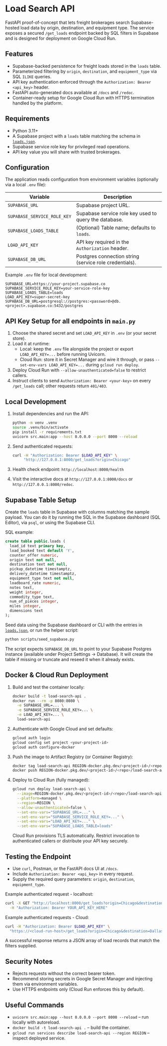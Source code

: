 # Load Search API

FastAPI proof-of-concept that lets freight brokerages search Supabase-hosted load data by origin, destination, and equipment type. The service exposes a secured `/get_loads` endpoint backed by SQL filters in Supabase and is designed for deployment on Google Cloud Run.

## Features

- Supabase-backed persistence for freight loads stored in the `loads` table.
- Parameterized filtering by `origin`, `destination`, and `equipment_type` via SQL `ILIKE` queries.
- API key authentication enforced through the `Authorization: Bearer <api_key>` header.
- FastAPI auto-generated docs available at `/docs` and `/redoc`.
- Container-ready setup for Google Cloud Run with HTTPS termination handled by the platform.

## Requirements

- Python 3.11+
- A Supabase project with a `loads` table matching the schema in [`loads.json`](loads.json).
- Supabase service role key for privileged read operations.
- API key value you will share with trusted brokerages.

## Configuration

The application reads configuration from environment variables (optionally via a local `.env` file):

| Variable                    | Description                                            |
| --------------------------- | ------------------------------------------------------ |
| `SUPABASE_URL`              | Supabase project URL.                                  |
| `SUPABASE_SERVICE_ROLE_KEY` | Supabase service role key used to query the database.  |
| `SUPABASE_LOADS_TABLE`      | (Optional) Table name; defaults to `loads`.            |
| `LOAD_API_KEY`              | API key required in the `Authorization` header.        |
| `SUPABASE_DB_URL`           | Postgres connection string (service role credentials). |

Example `.env` file for local development:

```
SUPABASE_URL=https://your-project.supabase.co
SUPABASE_SERVICE_ROLE_KEY=your-service-role-key
SUPABASE_LOADS_TABLE=loads
LOAD_API_KEY=super-secret-key
SUPABASE_DB_URL=postgresql://postgres:<password>@db.<project>.supabase.co:5432/postgres
```

## API Key Setup for all endpoints in `main.py`

1. Choose the shared secret and set `LOAD_API_KEY` in `.env` (or your secret store).
2. Load it at runtime:
   - Local: keep the `.env` file alongside the project or export `LOAD_API_KEY=...` before running Uvicorn.
   - Cloud Run: store it in Secret Manager and wire it through, or pass `--set-env-vars LOAD_API_KEY=...` during `gcloud run deploy`.
3. Deploy Cloud Run with `--allow-unauthenticated=false` to restrict callers.
4. Instruct clients to send `Authorization: Bearer <your-key>` on every `/get_loads` call; other requests return `401/403`.

## Local Development

1. Install dependencies and run the API:
   ```bash
   python -m venv .venv
   source .venv/bin/activate
   pip install -r requirements.txt
   uvicorn src.main:app --host 0.0.0.0 --port 8000 --reload
   ```
2. Send authenticated requests:
   ```bash
   curl -H "Authorization: Bearer $LOAD_API_KEY" \
        "http://127.0.0.1:8000/get_loads?origin=Chicago"
   ```
3. Health check endpoint: `http://localhost:8000/health`

4. Visit the interactive docs at `http://127.0.0.1:8000/docs` or `http://127.0.0.1:8000/redoc`.

## Supabase Table Setup

Create the `loads` table in Supabase with columns matching the sample payload. You can do it by running the SQL in the Supabase dashboard (SQL Editor), via `psql`, or using the Supabase CLI.

SQL example:

```sql
create table public.loads (
  load_id text primary key,
  load_booked text default 'Y',
  counter_offer numeric,
  origin text not null,
  destination text not null,
  pickup_datetime timestamptz,
  delivery_datetime timestamptz,
  equipment_type text not null,
  loadboard_rate numeric,
  notes text,
  weight integer,
  commodity_type text,
  num_of_pieces integer,
  miles integer,
  dimensions text
);
```

Seed data using the Supabase dashboard or CLI with the entries in [`loads.json`](loads.json), or run the helper script:

```bash
python scripts/seed_supabase.py
```

The script expects `SUPABASE_DB_URL` to point to your Supabase Postgres instance (available under Project Settings → Database). It will create the table if missing or truncate and reseed it when it already exists.

## Docker & Cloud Run Deployment

1. Build and test the container locally:
   ```bash
   docker build -t load-search-api .
   docker run --rm -p 8080:8080 \
     -e SUPABASE_URL=... \
     -e SUPABASE_SERVICE_ROLE_KEY=... \
     -e LOAD_API_KEY=... \
     load-search-api
   ```
2. Authenticate with Google Cloud and set defaults:
   ```bash
   gcloud auth login
   gcloud config set project <your-project-id>
   gcloud auth configure-docker
   ```
3. Push the image to Artifact Registry (or Container Registry):
   ```bash
   docker tag load-search-api REGION-docker.pkg.dev/<project-id>/<repo>/load-search-api:v1
   docker push REGION-docker.pkg.dev/<project-id>/<repo>/load-search-api:v1
   ```
4. Deploy to Cloud Run (fully managed):
   ```bash
   gcloud run deploy load-search-api \
     --image=REGION-docker.pkg.dev/<project-id>/<repo>/load-search-api:v1 \
     --platform=managed \
     --region=REGION \
     --allow-unauthenticated=false \
     --set-env-vars="SUPABASE_URL=..." \
     --set-env-vars="SUPABASE_SERVICE_ROLE_KEY=..." \
     --set-env-vars="LOAD_API_KEY=..." \
     --set-env-vars="SUPABASE_LOADS_TABLE=loads"
   ```
   Cloud Run provisions TLS automatically. Restrict invocation to authenticated callers or distribute your API key securely.

## Testing the Endpoint

- Use `curl`, Postman, or the FastAPI docs UI at `/docs`.
- Include `Authorization: Bearer <api_key>` in every request.
- Supply the required query parameters: `origin`, `destination`, `equipment_type`.

Example authenticated request - localhost:

```bash
curl -X GET "http://localhost:8000/get_loads?origin=Chicago&destination=Dallas&equipment_type=Dry%20Van" \
  -H "Authorization: Bearer YOUR_API_KEY_HERE"
```

Example authenticated requests - Cloud:

```bash
curl -H "Authorization: Bearer $LOAD_API_KEY" \
  "https://<cloud-run-host>/get_loads?origin=Chicago&destination=Dallas&equipment_type=Dry%20Van"
```

A successful response returns a JSON array of load records that match the filters supplied.

## Security Notes

- Rejects requests without the correct bearer token.
- Recommend storing secrets in Google Secret Manager and injecting them via environment variables.
- Use HTTPS endpoints only (Cloud Run enforces this by default).

## Useful Commands

- `uvicorn src.main:app --host 0.0.0.0 --port 8000 --reload` – run locally with autoreload.
- `docker build -t load-search-api .` – build the container.
- `gcloud run services describe load-search-api --region REGION` – inspect deployed service.
